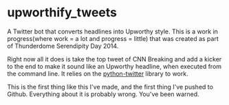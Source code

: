 upworthify_tweets
=================

A Twitter bot that converts headlines into Upworthy style. This is a work in progress(where work = a lot and progress = little) that was created as part of Thunderdome Serendipity Day 2014.

Right now all it does is take the top tweet of CNN Breaking and add a kicker to the end to make it sound like an Upworthy headline, when executed from the command line. It relies on the [python-twitter](https://github.com/bear/python-twitter) library to work. 

This is the first thing like this I've made, and the first thing I've pushed to Github. Everything about it is probably wrong. You've been warned.